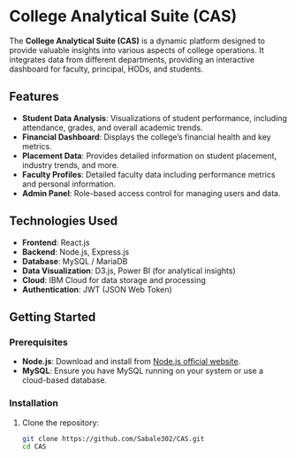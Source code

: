 # College Analytical Suite (CAS)

The **College Analytical Suite (CAS)** is a dynamic platform designed to provide valuable insights into various aspects of college operations. It integrates data from different departments, providing an interactive dashboard for faculty, principal, HODs, and students.

## Features

- **Student Data Analysis**: Visualizations of student performance, including attendance, grades, and overall academic trends.
- **Financial Dashboard**: Displays the college’s financial health and key metrics.
- **Placement Data**: Provides detailed information on student placement, industry trends, and more.
- **Faculty Profiles**: Detailed faculty data including performance metrics and personal information.
- **Admin Panel**: Role-based access control for managing users and data.

## Technologies Used

- **Frontend**: React.js
- **Backend**: Node.js, Express.js
- **Database**: MySQL / MariaDB
- **Data Visualization**: D3.js, Power BI (for analytical insights)
- **Cloud**: IBM Cloud for data storage and processing
- **Authentication**: JWT (JSON Web Token)

## Getting Started

### Prerequisites

- **Node.js**: Download and install from [Node.js official website](https://nodejs.org/).
- **MySQL**: Ensure you have MySQL running on your system or use a cloud-based database.

### Installation

1. Clone the repository:
   ```bash
   git clone https://github.com/Sabale302/CAS.git
   cd CAS
